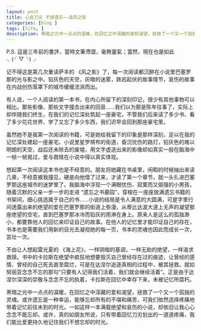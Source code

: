 ```yaml
---
layout: post
title: 心在刀尖 不想遗忘——读风之影
categories: [blog ]
tags: [life, ]
description: 黑暗之光中一点点的温暖，在回忆之中深藏的爱和渴望，拯救了一个又一个孤独的灵魂。
---
```




P.S. 這是三年前的書評，當時文筆滯澀，毫無靈氣；當然，現在也是如此╮(╯▽╰)╭


记不得这是第几次重读萨丰的 《风之影》了，每一次阅读都沉醉在小说里巴塞罗那的光与影之中。铅灰色的天空，灰暗的迷雾，跌宕起伏的故事情节，哀伤的故事在内战创伤笼罩下的城市缓缓流淌而出。

有人说，一个人阅读的第一本书，在内心所留下的深刻印记，很少有其他事物可以相比。那些影像、那些文字撞击出来的回音……我们以为那是陈年往事了，实际上却伴随我们终生，在我们的记忆深处筑起一座豪宅，不管我们后来读了多少书、看了多少花花世界、学了又忘了多少东西，我们迟早会回到那座豪宅里。

虽然她不是我第一次阅读的书籍，可是她给我留下的印象是那样深刻，足以在我的记忆深处建起一座豪宅。小说里星罗棋布的街道，昏沉忧伤的路灯，铅灰色的难以明朗的天空，战后还未除去的废墟，用文字虚造出来的影像却如真实一般在脑海中一帧一帧晃过，爱与救赎在小说中得以真实体现。

想起第一次阅读这本书也是不经意的。朋友将她藏在书桌里，闲暇的时候抽出来读几章，不经意被我撞见，硬是向他借了过来，才读了第一个章节，就一头扎进巴塞罗那这座城市的迷梦里了。我脑海中浮现一个满眼忧伤、寂寞而又倔强的小男孩，随着沉默的父亲一步一步的走进 “遗忘之书墓园”，穿梭在一座座放满遗忘书籍的书架间，细心挑选属于自己的书……小说的结局是令人满意的大圆满，可是字里行间透露出来的绝望的爱在巴塞罗那的街道上弥漫，从蒂比达波大道上无声的凝望那座绝望的空宅，直到巴塞罗那冰冷而铅灰的雨淋在身上。原来人是这么的孤独渺小，都要靠他人的回忆来印证自己的故事。在他人的记忆里才能印证自己的存在，书本也是需要我们用新的目光去凝视她的每一页，书本的灵魂也因此而成长一次，茁壮一次。

不由让人想起雷光夏的 《海上花》，一样阴暗的基调，一样无助的绝望，一样渴求救赎。书中的卡拉斯在绝望中疯狂地想要毁灭自己曾经存在过的痕迹，让曾经的感情、曾经的自己死去直至腐烂，可是在达涅尔追逐真相的过程中，被其拯救。就如努丽亚念念不忘的那句“只要有人记得我们活着，我们就会继续活着”。正是由于达涅尔深深的崇敬与念念不忘的执着，卡拉斯在回忆中幸存下来，未被记忆所腐朽。

黑暗之光中一点点的温暖，在回忆之中深藏的爱和渴望，拯救了一个又一个孤独的灵魂。或许遗忘是一种幸运，能够忘却所有的不堪和痛苦，可我们依然选择疼痛地带着记忆前往未到的时光。一如这样一本满载绝望和哀伤的小说，却依旧让我心心念念不能忘却。或许，真的如朋友所说，只有带着回忆刀刃划出的一道道疼痛，我们能比爱更持久地记住我们不想忘却的时光。